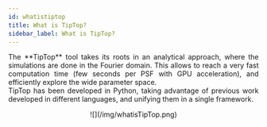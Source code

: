 ```yaml
---
id: whatistiptop
title: What is TipTop?
sidebar_label: What is TipTop?
---
```


<p align="justify">
The **TipTop** tool takes its roots in an analytical approach, where the simulations are done in the Fourier domain. This allows to reach a very fast computation time (few seconds per PSF with GPU acceleration), and efficiently explore the wide parameter space. <br /> TipTop has been developed in Python, taking advantage of previous work developed in different languages, and unifying them in a single framework.
</p>

<p align="center">
![](/img/whatisTipTop.png)
</p>